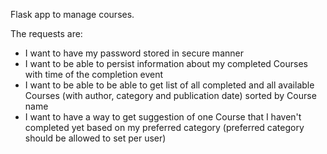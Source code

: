 Flask app to manage courses.

The requests are:
- I want to have my password stored in secure manner 
- I want to be able to persist information about my completed Courses with time of the completion event
- I want to be able to be able to get list of all completed and all available Courses (with author, category and publication date) sorted by Course name
- I want to have a way to get suggestion of one Course that I haven't completed yet based on my preferred category (preferred category should be allowed to set per user)
